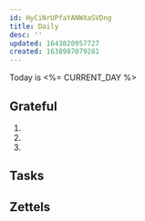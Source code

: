 ```yaml
---
id: HyCiNrUPfaYANWXaSVDng
title: Daily
desc: ''
updated: 1643820957727
created: 1638987079281
---
```


Today is <%= CURRENT_DAY %>

## Grateful
<!-- 3 things I'm grateful for -->
1.
2.
3.

## Tasks
<!-- Things to do from the day-->
## Zettels
<!-- Things that come up during the day -->